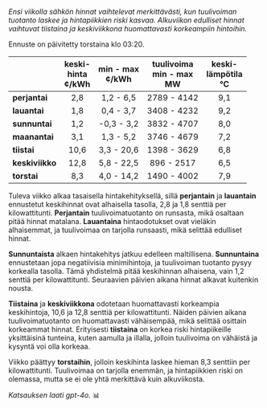 *Ensi viikolla sähkön hinnat vaihtelevat merkittävästi, kun tuulivoiman tuotanto laskee ja hintapiikkien riski kasvaa. Alkuviikon edulliset hinnat vaihtuvat tiistaina ja keskiviikkona huomattavasti korkeampiin hintoihin.*

Ennuste on päivitetty torstaina klo 03:20.

|            | keski-<br>hinta<br>¢/kWh | min - max<br>¢/kWh | tuulivoima<br>min - max<br>MW | keski-<br>lämpötila<br>°C |
|:-----------|:----------------:|:----------------:|:-------------:|:-------------:|
| **perjantai** | 2,8 | 1,2 - 6,5 | 2789 - 4142 | 9,1 |
| **lauantai** | 1,8 | 0,4 - 3,7 | 3408 - 4232 | 9,2 |
| **sunnuntai** | 1,2 | -0,3 - 3,2 | 3832 - 4707 | 8,0 |
| **maanantai** | 3,1 | 1,3 - 5,2 | 3746 - 4679 | 7,2 |
| **tiistai** | 10,6 | 3,3 - 20,6 | 1398 - 3629 | 6,8 |
| **keskiviikko** | 12,8 | 5,8 - 22,5 | 896 - 2517 | 6,5 |
| **torstai** | 8,3 | 4,0 - 14,2 | 1490 - 4002 | 7,9 |

Tuleva viikko alkaa tasaisella hintakehityksellä, sillä **perjantain** ja **lauantain** ennustetut keskihinnat ovat alhaisella tasolla, 2,8 ja 1,8 senttiä per kilowattitunti. **Perjantain** tuulivoimatuotanto on runsasta, mikä osaltaan pitää hinnat matalana. **Lauantaina** hintaodotukset ovat vieläkin alhaisemmat, ja tuulivoimaa on tarjolla runsaasti, mikä selittää edulliset hinnat.

**Sunnuntaista** alkaen hintakehitys jatkuu edelleen maltillisena. **Sunnuntaina** ennustetaan jopa negatiivisia minimihintoja, ja tuulivoiman tuotanto pysyy korkealla tasolla. Tämä yhdistelmä pitää keskihinnan alhaisena, vain 1,2 senttiä per kilowattitunti. Seuraavien päivien aikana hinnat alkavat kuitenkin nousta.

**Tiistaina** ja **keskiviikkona** odotetaan huomattavasti korkeampia keskihintoja, 10,6 ja 12,8 senttiä per kilowattitunti. Näiden päivien aikana tuulivoimatuotanto on huomattavasti vähäisempää, mikä selittää osittain korkeammat hinnat. Erityisesti **tiistaina** on korkea riski hintapiikeille yksittäisinä tunteina, kuten aamulla ja illalla, jolloin tuulivoima on vähäistä ja kysyntä voi olla korkeaa.

Viikko päättyy **torstaihin**, jolloin keskihinta laskee hieman 8,3 senttiin per kilowattitunti. Tuulivoimaa on tarjolla enemmän, ja hintapiikkien riski on olemassa, mutta se ei ole yhtä merkittävä kuin alkuviikosta.

*Katsauksen laati gpt-4o.* 📊
